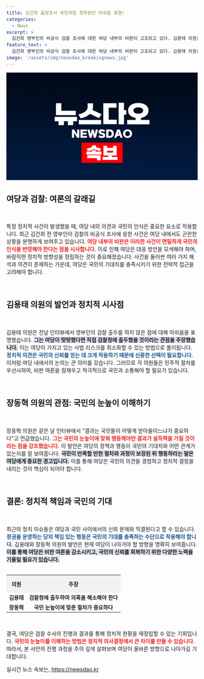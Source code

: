 ```yaml
---
title: 김건희 출장조사 국민의힘 정무판단 아쉬움 표명!
categories:
  - News
excerpt: >
  김건희 영부인의 비공식 검찰 조사에 대한 여당 내부의 비판이 고조되고 있다. 김용태 의원은 떳떳했다면 검찰 출두를 했어야 했다고 아쉬움을 표하며, 장동혁 의원은 국민 눈높이에 맞는 절차가 필요하다고 강조했다. 이 논란이 국민에게 어떤 영향을 미칠지 귀추가 주목된다.
feature_text: >
  김건희 영부인의 비공식 검찰 조사에 대한 여당 내부의 비판이 고조되고 있다. 김용태 의원은 떳떳했다면 검찰 출두를 했어야 했다고 아쉬움을 표하며, 장동혁 의원은 국민 눈높이에 맞는 절차가 필요하다고 강조했다. 이 논란이 국민에게 어떤 영향을 미칠지 귀추가 주목된다.
image: '/assets/img/newsdao_breakingnews.jpg'
---
```


<p><img src="/assets/img/newsdao_breakingnews.jpg" alt="cryptoinkorea 속보" /></p>

<h2>여당과 검찰: 여론의 갈래길</h2>

<p data-ke-size="size16">&nbsp;</p>

<p>특정 정치적 사건이 발생했을 때, 여당 내의 의견과 국민의 인식은 중요한 요소로 작용합니다. 최근 김건희 전 영부인이 검찰의 비공식 조사에 응한 사건은 여당 내에서도 곤란한 상황을 분명하게 보여주고 있습니다. <b><span style="color: #ee2323;">여당 내부의 비판은 이러한 사건이 면밀하게 국민의 인식을 반영해야 한다는 점을 시사합니다.</span></b> 이로 인해 여당은 대응 방안을 모색해야 하며, 바람직한 정치적 방향성을 정립하는 것이 중요해졌습니다. 사건을 둘러싼 여러 가지 해석과 의견이 존재하는 가운데, 여당은 국민의 기대치를 충족시키기 위한 전략적 접근을 고려해야 합니다. </p>

<p data-ke-size="size16">&nbsp;</p>

<h2>김용태 의원의 발언과 정치적 시사점</h2>

<p data-ke-size="size16">&nbsp;</p>

<p>김용태 의원은 전날 인터뷰에서 영부인의 검찰 출두를 하지 않은 점에 대해 아쉬움을 표명했습니다. <b><span style="background-color: #21538527;">그는 여당이 떳떳했다면 직접 검찰청에 출두했을 것이라는 관점을 주장했습니다.</span></b> 이는 여당이 가지고 있는 사법 리스크를 최소화할 수 있는 방법으로 풀이됩니다. <b><span style="color: #1a5490;">정치적 의견은 국민의 신뢰를 얻는 데 크게 작용하기 때문에 신중한 선택이 필요합니다.</span></b> 이처럼 여당 내에서의 논의는 큰 의미를 갖습니다. 그러므로 각 의원들은 민주적 절차를 우선시하여, 비판 여론을 잠재우고 적극적으로 국민과 소통해야 할 필요가 있습니다. </p>

<p data-ke-size="size16">&nbsp;</p>

<h2>장동혁 의원의 관점: 국민의 눈높이 이해하기</h2>

<p data-ke-size="size16">&nbsp;</p>

<p>장동혁 의원은 같은 날 인터뷰에서 "결과는 국민들이 어떻게 받아들이느냐가 중요하다"고 언급했습니다. <b><span style="color: #ee2323;">그는 국민의 눈높이에 맞춰 행동해야만 결과가 설득력을 가질 것이라는 점을 강조했습니다.</span></b> 이 발언은 여당의 정책과 행동이 국민의 기대치와 어떤 관계가 있는지를 잘 보여줍니다. <b><span style="background-color: #21538527;">국민이 만족할 만한 절차와 과정이 보장된 뒤 행동하라는 말은 여당에게 중요한 경고입니다.</span></b> 이를 통해 여당은 국민의 의견을 경청하고 정치적 결정을 내리는 것이 핵심이 되어야 합니다. </p>

<p data-ke-size="size16">&nbsp;</p>

<h2>결론: 정치적 책임과 국민의 기대</h2>

<p data-ke-size="size16">&nbsp;</p>

<p>최근의 정치 이슈들은 여당과 국민 사이에서의 신뢰 문제와 직결된다고 할 수 있습니다. <b><span style="color: #1a5490;">정권을 운영하는 당의 책임 있는 행동은 국민의 기대를 충족하는 수단으로 작용해야 합니다.</span></b> 김용태와 장동혁 의원의 발언은 현재 여당이 나아가야 할 방향을 명확히 보여줍니다. <b><span style="background-color: #21538527;">이를 통해 여당은 비판 여론을 감소시키고, 국민의 신뢰를 회복하기 위한 다양한 노력을 기울일 필요가 있습니다.</span></b> 
<br>
<br></p>

<table style="width: 100%; border-collapse: collapse;">
    <tr>
        <th style="text-align: center; height: 40px; background-color: #f2f2f2;">의원</th>
        <th style="text-align: center; height: 40px; background-color: #f2f2f2;">주장</th>
    </tr>
    <tr>
        <td style="text-align: center; height: 17px;"><b>김용태</b></td>
        <td style="text-align: center; height: 17px;"><b>검찰청에 출두하여 의혹을 해소해야 한다</b></td>
    </tr>
    <tr>
        <td style="text-align: center; height: 17px;"><b>장동혁</b></td>
        <td style="text-align: center; height: 17px;"><b>국민 눈높이에 맞춘 절차가 중요하다</b></td>
    </tr>
</table>

<p data-ke-size="size16">&nbsp;</p>

<p>결국, 여당은 검찰 수사의 진행과 결과를 통해 정치적 현황을 재정립할 수 있는 기회입니다. <b><span style="color: #ee2323;">국민의 눈높이를 이해하는 방법은 정치적 의사결정에서 큰 차이를 만들 수 있습니다.</span></b> 따라서, 본 사안의 진행 과정을 주의 깊게 살펴보며 여당이 올바른 방향으로 나아가길 기대합니다. </p>
실시간 뉴스 속보는, <a href="https://newsdao.kr" rel="dofollow">https://newsdao.kr</a>


